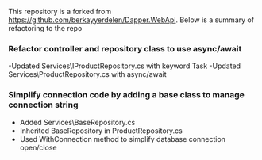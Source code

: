 This repository is a forked from https://github.com/berkayyerdelen/Dapper.WebApi.  Below is a summary of refactoring to the repo

### Refactor controller and repository class to use async/await
-Updated Services\IProductRepository.cs with keyword Task
-Updated Services\ProductRepository.cs with async/await

### Simplify connection code by adding a base class to manage connection string
- Added Services\BaseRepository.cs 
- Inherited BaseRepository in ProductRepository.cs
- Used WithConnection method to simplify database connection open/close